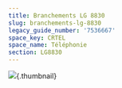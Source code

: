 ```yaml
---
title: Branchements LG 8830
slug: branchements-lg-8830
legacy_guide_number: '7536667'
space_key: CRTEL
space_name: Téléphonie
section: LG8830
---
```


![](/plugins/servlet/confluence/placeholder/unknown-macro?name=includeplus&locale=en_GB&version=2){.thumbnail}
